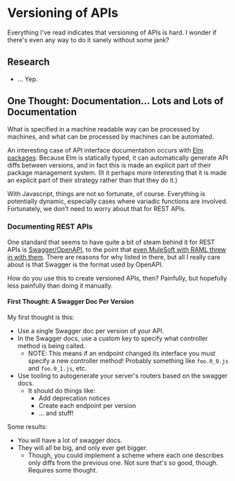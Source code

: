 Versioning of APIs
==================

Everything I've read indicates that versioning of APIs is hard.  I wonder if there's even any way to do it sanely without some jank?



## Research

- ... Yep.



## One Thought: Documentation...  Lots and Lots of Documentation

What is specified in a machine readable way can be processed by machines, and what can be processed by machines can be automated.

An interesting case of API interface documentation occurs with [Elm packages][elm-package]: Because Elm is statically typed, it can automatically generate API diffs between versions, and in fact this is made an explicit part of their package management system.  (It it perhaps more interesting that it is made an explicit part of their strategy rather than that they do it.)

With Javascript, things are not so fortunate, of course.  Everything is potentially dynamic, especially cases where variadic functions are involved.  Fortunately, we don't need to worry about that for REST APIs.


### Documenting REST APIs

One standard that seems to have quite a bit of steam behind it for REST APIs is [Swagger/OpenAPI][swagger], to the point that [even MuleSoft with RAML threw in with them][mulesoft-joined-openapi].  There are reasons for why listed in there, but all I really care about is that Swagger is the format used by OpenAPI.

How do you use this to create versioned APIs, then?  Painfully, but hopefully less painfully than doing it manually.

#### First Thought: A Swagger Doc Per Version

My first thought is this:
- Use a single Swagger doc per version of your API.
- In the Swagger docs, use a custom key to specify what controller method is being called.
  - NOTE: This means if an endpoint changed its interface you must specify a new controller method!  Probably something like `foo.0_0.js` and `foo.0_1.js`, etc.
- Use tooling to autogenerate your server's routers based on the swagger docs.
  - It should do things like:
    - Add deprecation notices
    - Create each endpoint per version
    - ... and stuff!

Some results:
- You will have a lot of swagger docs.
- They will all be big, and only ever get bigger.
  - Though, you could implement a scheme where each one describes only diffs from the previous one.  Not sure that's so good, though.  Requires some thought.



[elm-package]: https://github.com/elm-lang/elm-package#elm-package
[swagger]: https://swagger.io/
[mulesoft-joined-openapi]: https://swagger.io/blog/news/mulesoft-joins-the-openapi-initiative/
